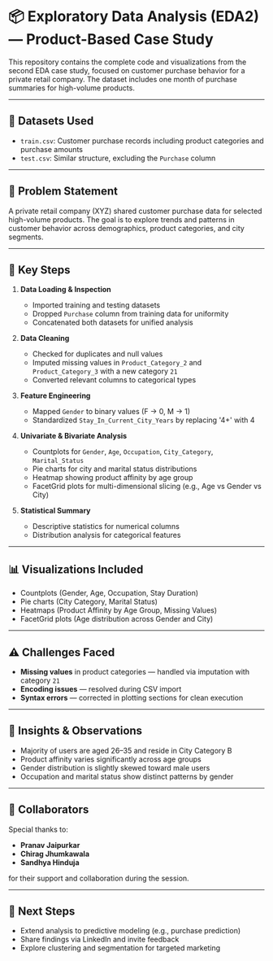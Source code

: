 # 📦 Exploratory Data Analysis (EDA2) — Product-Based Case Study

This repository contains the complete code and visualizations from the second EDA case study, focused on customer purchase behavior for a private retail company. The dataset includes one month of purchase summaries for high-volume products.

---

## 📂 Datasets Used

- `train.csv`: Customer purchase records including product categories and purchase amounts
- `test.csv`: Similar structure, excluding the `Purchase` column

---

## 🎯 Problem Statement

A private retail company (XYZ) shared customer purchase data for selected high-volume products. The goal is to explore trends and patterns in customer behavior across demographics, product categories, and city segments.

---

## 🧠 Key Steps

1. **Data Loading & Inspection**
   - Imported training and testing datasets
   - Dropped `Purchase` column from training data for uniformity
   - Concatenated both datasets for unified analysis

2. **Data Cleaning**
   - Checked for duplicates and null values
   - Imputed missing values in `Product_Category_2` and `Product_Category_3` with a new category `21`
   - Converted relevant columns to categorical types

3. **Feature Engineering**
   - Mapped `Gender` to binary values (F → 0, M → 1)
   - Standardized `Stay_In_Current_City_Years` by replacing '4+' with 4

4. **Univariate & Bivariate Analysis**
   - Countplots for `Gender`, `Age`, `Occupation`, `City_Category`, `Marital_Status`
   - Pie charts for city and marital status distributions
   - Heatmap showing product affinity by age group
   - FacetGrid plots for multi-dimensional slicing (e.g., Age vs Gender vs City)

5. **Statistical Summary**
   - Descriptive statistics for numerical columns
   - Distribution analysis for categorical features

---

## 📊 Visualizations Included

- Countplots (Gender, Age, Occupation, Stay Duration)
- Pie charts (City Category, Marital Status)
- Heatmaps (Product Affinity by Age Group, Missing Values)
- FacetGrid plots (Age distribution across Gender and City)

---

## ⚠️ Challenges Faced

- **Missing values** in product categories — handled via imputation with category `21`
- **Encoding issues** — resolved during CSV import
- **Syntax errors** — corrected in plotting sections for clean execution

---

## 📎 Insights & Observations

- Majority of users are aged 26–35 and reside in City Category B
- Product affinity varies significantly across age groups
- Gender distribution is slightly skewed toward male users
- Occupation and marital status show distinct patterns by gender

---

## 👥 Collaborators

Special thanks to:
- **Pranav Jaipurkar**
- **Chirag Jhumkawala**
- **Sandhya Hinduja**

for their support and collaboration during the session.

---

## 🚀 Next Steps

- Extend analysis to predictive modeling (e.g., purchase prediction)
- Share findings via LinkedIn and invite feedback
- Explore clustering and segmentation for targeted marketing



